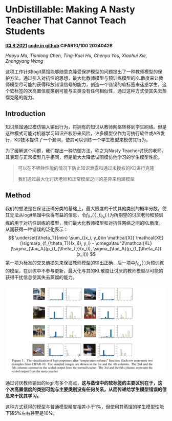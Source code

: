 # UnDistillable: Making A Nasty Teacher That Cannot Teach Students

**[ICLR 2021](https://arxiv.org/abs/2105.07381)	[code in github](https://github.com/VITA-Group/Nasty-Teacher)	CIFAR10/100	20240426**

*Haoyu Ma, Tianlong Chen, Ting-Kuei Hu, Chenyu You, Xiaohui Xie, Zhangyang Wang*

这项工作针对logit蒸馏能够随意克隆受保护模型的问题提出了一种教师模型的保护方法，通过引入对抗性的思想，最大化教师模型与预训练模型的KL散度来让教师模型尽可能的获得释放错误信号的能力，创造一个错误的软标签来迷惑学生，这个软标签的次高置信度类别可能与主类没有任何相似性，通过这种方式使其失去蒸馏克隆的能力。

## Introduction

知识蒸馏通过模仿输入输出行为，将拥有的知识从教师网络转移到学生网络。但是这种模式可能对机器学习知识产权带来风险，许多模型仅作为可执行软件或API发行，KD技术提供了一个漏洞，使其可以训练一个学生模型来模仿其行为。

为了缓解这个问题，我们提出一种防御方法，称之为Nasty Teacher讨厌的老师。其表现与正常模型几乎相同，但是能大大降低试图模仿他学习的学生模型性能。

> 可以在不牺牲性能的情况下防止知识泄露和通过未授权的KD进行克隆
>
> 我们通过最大化讨厌老师和正常模型之间的差异来构建模型

## Method

我们的想法是在保证正确分类的基础上，最大限度的干扰其他类别的概率分数，使其无法从logit蒸馏中获得有益的信息，令$f_{\theta_T}(·),f_{\theta_A}(·)$为所期望的讨厌老师和预训练的用于对抗性训练的模型，我们最大化教师模型和对抗性网络之间的KL散度，从而获得一种错误的泛化表示：
$$
\underset{\theta_T}{min} \sum_{(x_i, y_i)\in \mathcal{X}} \mathcal{XE}(\sigma(p_{f_{\theta_T}}(x_i)), y_i) - \omega\tau^2\mathcal{KL}(\sigma_{\tau_A}(p_{f_{\theta_T}}(x_i)), \sigma_{\tau_A}(p_{f_{\theta_A}}(x_i)))
$$
第一项为标准的交叉熵损失来保证教师模型的输出正确，后一项中$f_{\theta_A}(·)$为预训练的模型，在训练中不参与更新，最大化与其的KL散度让讨厌的教师模型尽可能的获得干扰信息使其失去蒸馏的能力。

![image-20240420124238919](imgs/image-20240420124238919.png)

通过讨厌教师输出的logit有多个高点，**这与蒸馏中的软标签的主要区别在于，这个次高置信度的类别可能与主要类别没有任何关系，从而传递给学生模型错误的信息来干扰其学习。**

这种方式获得的模型与普通模型精度相差小于1%，但使用其蒸馏的学生模型性能下降5%左右甚至是10%。
